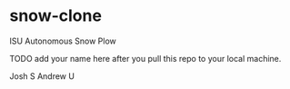 snow-clone
==========

ISU Autonomous Snow Plow

TODO add your name here after you pull this repo to your local machine.

Josh S
Andrew U